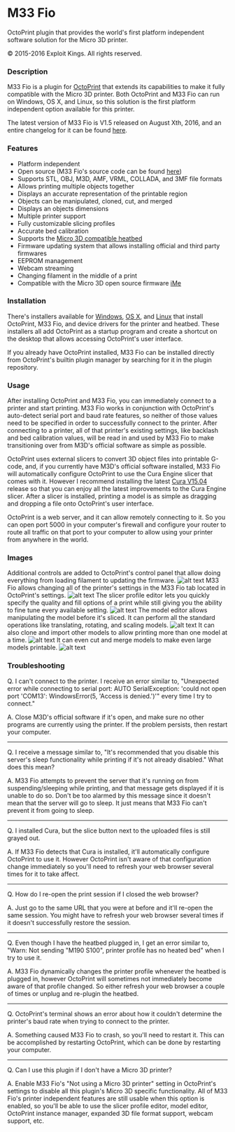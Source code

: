 # M33 Fio
OctoPrint plugin that provides the world's first platform independent software solution for the Micro 3D printer.

© 2015-2016 Exploit Kings. All rights reserved.

### Description
M33 Fio is a plugin for [OctoPrint](http://octoprint.org/) that extends its capabilities to make it fully compatible with the Micro 3D printer. Both OctoPrint and M33 Fio can run on Windows, OS X, and Linux, so this solution is the first platform independent option available for this printer.

The latest version of M33 Fio is V1.5 released on August Xth, 2016, and an entire changelog for it can be found [here](https://raw.githubusercontent.com/donovan6000/M33-Fio/master/Changelog).

### Features
* Platform independent
* Open source (M33 Fio's source code can be found [here](https://github.com/donovan6000/M33-Fio))
* Supports STL, OBJ, M3D, AMF, VRML, COLLADA, and 3MF file formats
* Allows printing multiple objects together
* Displays an accurate representation of the printable region
* Objects can be manipulated, cloned, cut, and merged
* Displays an objects dimensions
* Multiple printer support
* Fully customizable slicing profiles
* Accurate bed calibration
* Supports the [Micro 3D compatible heatbed](https://www.kickstarter.com/projects/1668748285/the-micro-m3d-compatible-heated-print-bed)
* Firmware updating system that allows installing official and third party firmwares
* EEPROM management
* Webcam streaming
* Changing filament in the middle of a print
* Compatible with the Micro 3D open source firmware [iMe](https://github.com/donovan6000/iMe)

### Installation
There's installers available for [Windows](https://raw.githubusercontent.com/donovan6000/M33-Fio/master/installers/Windows/install.zip), [OS X](https://raw.githubusercontent.com/donovan6000/M33-Fio/master/installers/OS%20X/install.zip), and [Linux](https://raw.githubusercontent.com/donovan6000/M33-Fio/master/installers/Linux/install.zip) that install OctoPrint, M33 Fio, and device drivers for the printer and heatbed. These installers all add OctoPrint as a startup program and create a shortcut on the desktop that allows accessing OctoPrint's user interface.

If you already have OctoPrint installed, M33 Fio can be installed directly from OctoPrint's builtin plugin manager by searching for it in the plugin repository.

### Usage
After installing OctoPrint and M33 Fio, you can immediately connect to a printer and start printing. M33 Fio works in conjunction with OctoPrint's auto-detect serial port and baud rate features, so neither of those values need to be specified in order to successfully connect to the printer. After connecting to a printer, all of that printer's existing settings, like backlash and bed calibration values, will be read in and used by M33 Fio to make transitioning over from M3D's official software as simple as possible.

OctoPrint uses external slicers to convert 3D object files into printable G-code, and, if you currently have M3D's official software installed, M33 Fio will automatically configure OctoPrint to use the Cura Engine slicer that comes with it. However I recommend installing the latest [Cura V15.04](https://ultimaker.com/en/products/cura-software/list) release so that you can enjoy all the latest improvements to the Cura Engine slicer. After a slicer is installed, printing a model is as simple as dragging and dropping a file onto OctoPrint's user interface.

OctoPrint is a web server, and it can allow remotely connecting to it. So you can open port 5000 in your computer's firewall and configure your router to route all traffic on that port to your computer to allow using your printer from anywhere in the world.

### Images
Additional controls are added to OctoPrint's control panel that allow doing everything from loading filament to updating the firmware.
![alt text](https://raw.githubusercontent.com/donovan6000/M33-Fio/master/images/controls.png "Controls")
M33 Fio allows changing all of the printer's settings in the M33 Fio tab located in OctoPrint's settings.
![alt text](https://raw.githubusercontent.com/donovan6000/M33-Fio/master/images/settings.png "Settings")
The slicer profile editor lets you quickly specify the quality and fill options of a print while still giving you the ability to fine tune every available setting.
![alt text](https://raw.githubusercontent.com/donovan6000/M33-Fio/master/images/profile%20editor.png "Profile Editor")
The model editor allows manipulating the model before it's sliced. It can perform all the standard operations like translating, rotating, and scaling models.
![alt text](https://raw.githubusercontent.com/donovan6000/M33-Fio/master/images/model%20editor.png "Model Editor")
It can also clone and import other models to allow printing more than one model at a time.
![alt text](https://raw.githubusercontent.com/donovan6000/M33-Fio/master/images/clone.png "Clone And Import Models")
It can even cut and merge models to make even large models printable.
![alt text](https://raw.githubusercontent.com/donovan6000/M33-Fio/master/images/cut.png "Cut And Merge Models")
### Troubleshooting
Q. I can't connect to the printer. I receive an error similar to, "Unexpected error while connecting to serial port: AUTO SerialException: 'could not open port 'COM13': WindowsError(5, 'Access is denied.')'" every time I try to connect."

A. Close M3D's official software if it's open, and make sure no other programs are currently using the printer. If the problem persists, then restart your computer.
___
Q. I receive a message similar to, "It's recommended that you disable this server's sleep functionality while printing if it's not already disabled." What does this mean?

A. M33 Fio attempts to prevent the server that it's running on from suspending/sleeping while printing, and that message gets displayed if it is unable to do so. Don't be too alarmed by this message since it doesn't mean that the server will go to sleep. It just means that M33 Fio can't prevent it from going to sleep.
___
Q. I installed Cura, but the slice button next to the uploaded files is still grayed out.

A. If M33 Fio detects that Cura is installed, it'll automatically configure OctoPrint to use it. However OctoPrint isn't aware of that configuration change immediately so you'll need to refresh your web browser several times for it to take affect.
___
Q. How do I re-open the print session if I closed the web browser?

A. Just go to the same URL that you were at before and it'll re-open the same session. You might have to refresh your web browser several times if it doesn't successfully restore the session.
___
Q. Even though I have the heatbed plugged in, I get an error similar to, "Warn: Not sending "M190 S100", printer profile has no heated bed" when I try to use it.

A. M33 Fio dynamically changes the printer profile whenever the heatbed is plugged in, however OctoPrint will sometimes not immediately become aware of that profile changed. So either refresh your web browser a couple of times or unplug and re-plugin the heatbed.
___
Q. OctoPrint's terminal shows an error about how it couldn't determine the printer's baud rate when trying to connect to the printer.

A. Something caused M33 Fio to crash, so you'll need to restart it. This can be accomplished by restarting OctoPrint, which can be done by restarting your computer.
___
Q. Can I use this plugin if I don't have a Micro 3D printer?

A. Enable M33 Fio's "Not using a Micro 3D printer" setting in OctoPrint's settings to disable all this plugin's Micro 3D specific functionality. All of M33 Fio's printer independent features are still usable when this option is enabled, so you'll be able to use the slicer profile editor, model editor, OctoPrint instance manager, expanded 3D file format support, webcam support, etc.
